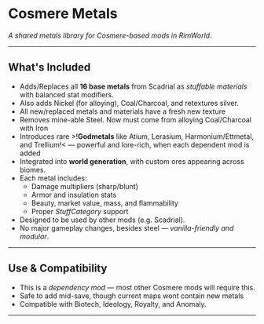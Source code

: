 # Cosmere Metals

*A shared metals library for Cosmere-based mods in RimWorld.*

---

## What's Included

- Adds/Replaces all **16 base metals** from Scadrial as *stuffable materials* with balanced stat modifiers.
- Also adds Nickel (for alloying), Coal/Charcoal, and retextures silver.
- All new/replaced metals and materials have a fresh new texture
- Removes mine-able Steel. Now must come from alloying Coal/Charcoal with Iron 
- Introduces rare >!**Godmetals** like Atium, Lerasium, Harmonium/Ettmetal, and Trellium!< — powerful and lore-rich, when each dependent mod is added
- Integrated into **world generation**, with custom ores appearing across biomes.
- Each metal includes:
    - Damage multipliers (sharp/blunt)
    - Armor and insulation stats
    - Beauty, market value, mass, and flammability
    - Proper *StuffCategory* support
- Designed to be used by other mods (e.g. Scadrial).
- No major gameplay changes, besides steel — *vanilla-friendly and modular*.

---

## Use & Compatibility

- This is a *dependency mod* — most other Cosmere mods will require this.
- Safe to add mid-save, though current maps wont contain new metals
- Compatible with Biotech, Ideology, Royalty, and Anomaly.

---
